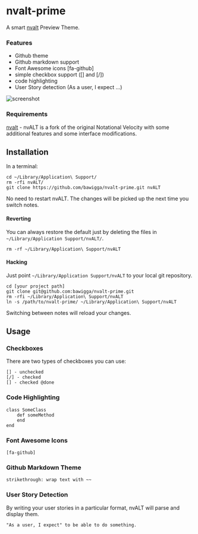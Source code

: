 # nvalt-prime

A smart [nvalt](http://brettterpstra.com/projects/nvalt/) Preview Theme.

### Features

- Github theme
- Github markdown support
- Font Awesome icons [fa-github]
- simple checkbox support ([] and [/])
- code highlighting
- User Story detection (As a user, I expect ...)

![screenshot](https://cloud.githubusercontent.com/assets/7358/2734135/1856cee4-c650-11e3-85ca-198179647c8e.png "Screenshot")

### Requirements

[nvalt](http://brettterpstra.com/projects/nvalt/) - nvALT is a fork of the original Notational Velocity with some additional features and some interface modifications.

## Installation

In a terminal:

    cd ~/Library/Application\ Support/
    rm -rfi nvALT/
    git clone https://github.com/bawigga/nvalt-prime.git nvALT

No need to restart nvALT. The changes will be picked up the next time you switch notes.

#### Reverting

You can always restore the default just by deleting the files in `~/Library/Application Support/nvALT/`.

	rm -rf ~/Library/Application\ Support/nvALT

#### Hacking

Just point `~/Library/Application Support/nvALT` to your local git repository.

	cd [your project path]
	git clone git@github.com:bawigga/nvalt-prime.git
    rm -rfi ~/Library/Application\ Support/nvALT
	ln -s /path/to/nvalt-prime/ ~/Library/Application\ Support/nvALT
	
Switching between notes will reload your changes.

## Usage

### Checkboxes

There are two types of checkboxes you can use:

    [] - unchecked
    [/] - checked
    [] - checked @done

### Code Highlighting

    class SomeClass
        def someMethod
        end
    end

### Font Awesome Icons

    [fa-github]

### Github Markdown Theme

    strikethrough: wrap text with ~~
    
### User Story Detection

By writing your user stories in a particular format, nvALT will parse and display them.

    "As a user, I expect" to be able to do something.
